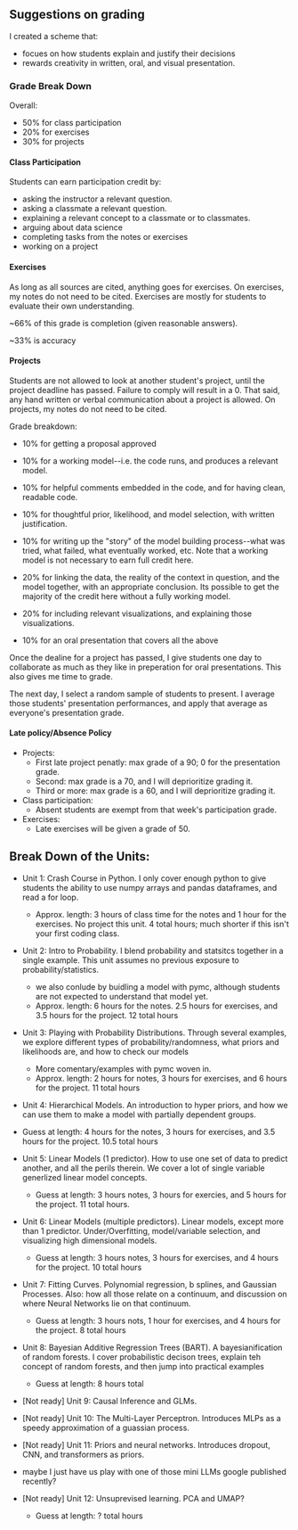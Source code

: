 ## Suggestions on grading

I created a scheme that:
- focues on how students explain and justify their decisions
- rewards creativity in written, oral, and visual presentation.

### Grade Break Down

Overall:
- 50% for class participation
- 20% for exercises
- 30% for projects

#### Class Participation

Students can earn participation credit by:
- asking the instructor a relevant question.
- asking a classmate a relevant question.
- explaining a relevant concept to a classmate or to classmates.
- arguing about data science
- completing tasks from the notes or exercises
- working on a project

#### Exercises

As long as all sources are cited, anything goes for exercises. On exercises, my notes do not need to be cited. Exercises are mostly for students to evaluate their own understanding.

~66% of this grade is completion (given reasonable answers).

~33% is accuracy

#### Projects

Students are not allowed to look at another student's project, until the project deadline has passed. Failure to comply will result in a 0.
That said, any hand written or verbal communication about a project is allowed. On projects, my notes do not need to be cited.

Grade breakdown:

- 10% for getting a proposal approved

- 10% for a working model--i.e. the code runs, and produces a relevant model.

- 10% for helpful comments embedded in the code, and for having clean, readable code.

- 10% for thoughtful prior, likelihood, and model selection, with written justification.

- 10% for writing up the "story" of the model building process--what was tried, what failed, what eventually worked, etc.
Note that a working model is not necessary to earn full credit here.

- 20% for linking the data, the reality of the context in question, and the model together, with an appropriate conclusion.
Its possible to get the majority of the credit here without a fully working model.

- 20% for including relevant visualizations, and explaining those visualizations.

- 10% for an oral presentation that covers all the above

Once the dealine for a project has passed, I give students one day to collaborate as much as they like in preperation for oral presentations.
This also gives me time to grade.

The next day, I select a random sample of students to present. I average those students' presentation performances,
and apply that average as everyone's presentation grade.

#### Late policy/Absence Policy

- Projects:
  - First late project penatly: max grade of a 90; 0 for the presentation grade.
  - Second: max grade is a 70, and I will deprioritize grading it.
  - Third or more: max grade is a 60, and I will deprioritize grading it.
- Class participation:
  - Absent students are exempt from that week's participation grade.
- Exercises:
  - Late exercises will be given a grade of 50. 

## Break Down of the Units:

- Unit 1: Crash Course in Python. I only cover enough python to give students the ability to use numpy arrays and pandas dataframes, and read a for loop.
  - Approx. length: 3 hours of class time for the notes and 1 hour for the exercises. No project this unit. 4 total hours; much shorter if this isn't your first coding class.

- Unit 2: Intro to Probability. I blend probability and statsitcs together in a single example. This unit assumes no previous exposure to probability/statistics.
  - we also conlude by buidling a model with pymc, although students are not expected to understand that model yet.
  - Approx. length: 6 hours for the notes. 2.5 hours for exercises, and 3.5 hours for the project. 12 total hours

- Unit 3: Playing with Probability Distributions. Through several examples, we explore different types of probability/randomness, what priors and likelihoods are, and how to check our models
  -  More comentary/examples with pymc woven in.
  -  Approx. length: 2 hours for notes, 3 hours for exercises, and 6 hours for the project. 11 total hours
 
-  Unit 4: Hierarchical Models. An introduction to hyper priors, and how we can use them to make a model with partially dependent groups.
  - Guess at length: 4 hours for the notes, 3 hours for exercises, and 3.5 hours for the project. 10.5 total hours

- Unit 5: Linear Models (1 predictor). How to use one set of data to predict another, and all the perils therein. We cover a lot of single variable generlized linear model concepts.
  - Guess at length: 3 hours notes, 3 hours for exercies, and 5 hours for the project. 11 total hours.

- Unit 6: Linear Models (multiple predictors). Linear models, except more than 1 predictor. Under/Overfitting, model/variable selection, and visualizing high dimensional models.
  - Guess at length: 3 hours notes, 3 hours for exercises, and 4 hours for the project. 10 total hours

- Unit 7: Fitting Curves. Polynomial regression, b splines, and Gaussian Processes. Also: how all those relate on a continuum, and discussion on where Neural Networks lie on that continuum.
  - Guess at length: 3 hours nots, 1 hour for exercises, and 4 hours for the project. 8 total hours

- Unit 8: Bayesian Additive Regression Trees (BART). A bayesianification of random forests. I cover probabilistic decison trees, explain teh concept of random forests, and then jump into practical examples
  - Guess at length: 8 hours total
 
- [Not ready] Unit 9: Causal Inference and GLMs. 

- [Not ready] Unit 10: The Multi-Layer Perceptron. Introduces MLPs as a speedy approximation of a guassian process.

- [Not ready] Unit 11: Priors and neural networks. Introduces dropout, CNN, and transformers as priors.

- maybe I just have us play with one of those mini LLMs google published recently?

- [Not ready] Unit 12: Unsuprevised learning. PCA and UMAP?
  - Guess at length: ? total hours 
